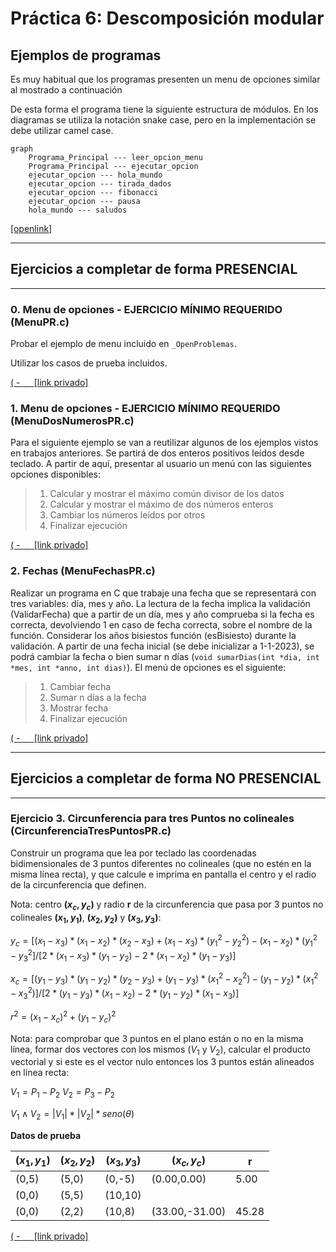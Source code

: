 # Práctica 6: Descomposición modular 



## Ejemplos de programas

Es muy habitual que los programas presenten un menu de opciones similar al mostrado a continuación

De esta forma el programa tiene la siguiente estructura de módulos. En los diagramas se utiliza la notación snake case, pero en la implementación se debe utilizar camel case.



```mermaid
graph
    Programa_Principal --- leer_opcion_menu
    Programa_Principal --- ejecutar_opcion 
    ejecutar_opcion --- hola_mundo
    ejecutar_opcion --- tirada_dados
    ejecutar_opcion --- fibonacci
    ejecutar_opcion --- pausa
    hola_mundo --- saludos
```


[[openlink]](https://github.com/24-25-Programacion-44101107/_OpenProblemas/blob/main/Menu.c)


_________________________
## Ejercicios a completar  de forma PRESENCIAL
____________________________________________

### **0.** Menu de opciones - EJERCICIO MÍNIMO REQUERIDO (MenuPR.c)
Probar el ejemplo de menu incluido en ```_OpenProblemas```.

Utilizar los casos de prueba incluidos. 

[( - ```  ```   ](../PR6_resuelta/MenuPR.c)[[link privado]](https://github.com/24-25-Programacion-44101107/_OpenProblemas/blob/main/Menu.c) 



### **1.** Menu de opciones - EJERCICIO MÍNIMO REQUERIDO (MenuDosNumerosPR.c)
Para el siguiente ejemplo se van a reutilizar algunos de los ejemplos vistos en trabajos anteriores. Se partirá de dos enteros positivos leídos desde teclado. A partir de aquí, presentar al usuario un menú con las siguientes opciones disponibles:
> 1.	Calcular y mostrar el máximo común divisor de los datos
> 2.	Calcular y mostrar el máximo de dos números enteros
> 3.    Cambiar los números leídos por otros
> 4.	Finalizar ejecución

[( - ```  ```   ](../PR6_resuelta/MenuDosNumerosPR.c)[[link privado]](https://github.com/24-25-Programacion-44101107/_PracticasLaboratorioPrivado/blob/main/PR6_resuelta/MenuDosNumerosPR.c) 



### **2.** Fechas (MenuFechasPR.c)

Realizar un programa en C que trabaje una fecha que se representará con tres variables: día, mes y año. La lectura de la fecha implica la validación (ValidarFecha) que a partir de un día, mes y año comprueba si la fecha es correcta, devolviendo 1 en caso de fecha correcta, sobre el nombre de la función. Considerar los años bisiestos función (esBisiesto) durante la validación. A partir de una fecha inicial (se debe inicializar a 1-1-2023), se podrá cambiar la fecha o bien sumar n días (```void sumarDias(int *dia, int *mes, int *anno, int dias)```). El menú de opciones es el siguiente:

> 1.	Cambiar fecha
> 2.	Sumar n días a la fecha
> 3.    Mostrar fecha
> 4.	Finalizar ejecución


[( - ```  ```   ](../PR6_resuelta/MenuFechasPR.c)[[link privado]](https://github.com/24-25-Programacion-44101107/_PracticasLaboratorioPrivado/blob/main/PR6_resuelta/MenuFechasPR.c) 



____________________________________________________
## Ejercicios a completar  de forma NO PRESENCIAL
____________________________________________



### **Ejercicio 3.** Circunferencia para tres Puntos no colineales (CircunferenciaTresPuntosPR.c)

Construir un programa que lea por teclado las coordenadas bidimensionales de 3 puntos diferentes no colineales (que no estén en la misma línea recta), y que calcule e imprima en pantalla el centro y el radio de la circunferencia que definen.

Nota: centro **$(x_c,y_c)$** y radio **r** de la circunferencia que pasa por 3 puntos no colineales **$(x_1,y_1)$**, **$(x_2,y_2)$** y **$(x_3,y_3)$**:

$y_c =[(x_1 -x_3 )*(x_1 -x_2 )*(x_2 -x_3 )+(x_1 -x_3 )*(y_1^2-y_2^2)-(x_1-x_2)*(y_1^2-y_3^2]/[2*(x_1 -x_3 )*(y_1 -y_2 )-2*(x_1 -x_2 )*(y_1 -y_3 )]$

$x_c =[(y_1 -y_3 )*(y_1 -y_2 )*(y_2 -y_3 )+(y_1 -y_3 )*(x_1^2-x_2^2)-(y_1 -y_2 )*(x_1^2-x_3^2)]/[2*(y_1 -y_3 )*(x_1 -x_2 )-2*(y_1 -y_2 )*(x_1 -x_3 )]$

$r^2=(x _1 -x _c )^2+(y _1 -y _c )^2$

Nota: para comprobar que 3 puntos en el plano están o no en la misma línea, formar dos vectores con los mismos ($V_1$ y $V_2$), calcular el producto vectorial y si este es el vector nulo entonces los 3 puntos están alineados en línea recta:



$V_1=P_1-P_2$
$V_2=P_3-P_2$

$V_1 \land V_2= |V_1|*|V_2|*seno(\theta)$

**Datos de prueba**

|$(x_1 ,y_1 )$	|$(x_2 ,y_2 )$|	$(x_3 ,y_3 )$	|$(x_c ,y_c )$|	r|
|---|---|---|---|---|
(0,5)|	(5,0)|	(0,-5)|	(0.00,0.00)	|  5.00
(0,0)|	(5,5)|	(10,10)		
(0,0)|	(2,2)|	(10,8)	|(33.00,-31.00)|	45.28


[( - ```  ```   ](../PR6_resuelta/CircunferenciaTresPuntosPR.c)[[link privado]](https://github.com/24-25-Programacion-44101107/_PracticasLaboratorioPrivado/blob/main/PR6_resuelta/CircunferenciaTresPuntosPR.c) 
